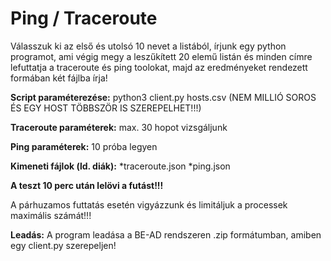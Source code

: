 # Ping / Traceroute  

Válasszuk ki az első és utolsó 10 nevet a listából, írjunk egy python programot, ami végig megy a leszűkített 20 elemű listán és minden címre lefuttatja a traceroute és ping toolokat, majd az eredményeket rendezett formában két fájlba írja!

**Script paraméterezése:** python3 client.py hosts.csv (NEM MILLIÓ SOROS ÉS EGY HOST TÖBBSZÖR IS SZEREPELHET!!!)

**Traceroute paraméterek:** max. 30 hopot vizsgáljunk

**Ping paraméterek:** 10 próba legyen

**Kimeneti fájlok (ld. diák):**
*traceroute.json
*ping.json  

**A teszt 10 perc után lelövi a futást!!!**

A párhuzamos futtatás esetén vigyázzunk és limitáljuk a processek maximális számát!!!

**Leadás:** A program leadása a BE-AD rendszeren .zip formátumban, amiben egy client.py szerepeljen!
